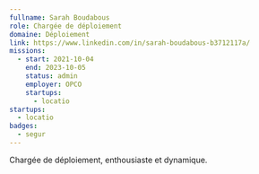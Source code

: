```yaml
---
fullname: Sarah Boudabous
role: Chargée de déploiement
domaine: Déploiement
link: https://www.linkedin.com/in/sarah-boudabous-b3712117a/
missions:
  - start: 2021-10-04
    end: 2023-10-05
    status: admin
    employer: OPCO
    startups:
      - locatio
startups:
  - locatio
badges:
  - segur
---
```

Chargée de déploiement, enthousiaste et dynamique.